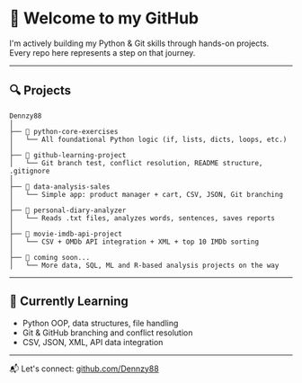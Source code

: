 # 👋 Welcome to my GitHub

I'm actively building my Python & Git skills through hands-on projects.  
Every repo here represents a step on that journey.

---

## 🔍 Projects

```
Dennzy88
│
├── 🔹 python-core-exercises
│   └── All foundational Python logic (if, lists, dicts, loops, etc.)
│
├── 🔹 github-learning-project
│   └── Git branch test, conflict resolution, README structure, .gitignore
│
├── 🔹 data-analysis-sales
│   └── Simple app: product manager + cart, CSV, JSON, Git branching
│
├── 🔹 personal-diary-analyzer
│   └── Reads .txt files, analyzes words, sentences, saves reports
│
├── 🔹 movie-imdb-api-project
│   └── CSV + OMDb API integration + XML + top 10 IMDb sorting
│
├── 🔹 coming soon...
│   └── More data, SQL, ML and R-based analysis projects on the way
```

---

## 🧰 Currently Learning

- Python OOP, data structures, file handling  
- Git & GitHub branching and conflict resolution  
- CSV, JSON, XML, API data integration

---

📬 Let's connect: [github.com/Dennzy88](https://github.com/Dennzy88)

